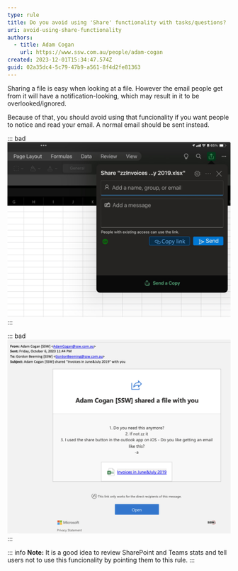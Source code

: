 ```yaml
---
type: rule
title: Do you avoid using 'Share' functionality with tasks/questions?
uri: avoid-using-share-functionality
authors:
  - title: Adam Cogan
    url: https://www.ssw.com.au/people/adam-cogan
created: 2023-12-01T15:34:47.574Z
guid: 02a35dc4-5c79-47b9-a561-8f4d2fe81363
---
```

Sharing a file is easy when looking at a file. However the email people get from it will have a notification-looking, which may result in it to be overlooked/ignored.

Because of that, you should avoid using that funcionality if you want people to notice and read your email. A normal email should be sent instead.

<!--endintro-->

::: bad
![Figure: Bad example - Sending an email with a file using the Share funcionality](share-screenshot.jpg "Figure: Sending an email with a file using the Share funcionality")
:::

::: bad
![Figure: Bad example - The email sent has a notification-look meaning it may be ignored](share-email-screenshot.png "Figure: The email sent has a notification-look meaning it may be ignored")
:::

::: info
**Note:** It is a good idea to review SharePoint and Teams stats and tell users not to use this funcionality by pointing them to this rule.
:::